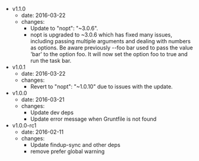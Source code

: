 - v1.1.0
  - date: 2016-03-22
  - changes:
    - Update to "nopt": "~3.0.6".
    - nopt is upgraded to ~3.0.6 which has fixed many issues, including passing multiple arguments and dealing with numbers as options.
      Be aware previously --foo bar used to pass the value 'bar' to the option foo. It will now set the option foo to true and run the task bar.
- v1.0.1
  - date: 2016-03-22
  - changes:
    - Revert to "nopt": "~1.0.10" due to issues with the update.
- v1.0.0
  - date: 2016-03-21
  - changes:
    - Update dev deps
    - Update error message when Gruntfile is not found
- v1.0.0-rc1
  - date: 2016-02-11
  - changes:
    - Update findup-sync and other deps
    - remove prefer global warning
